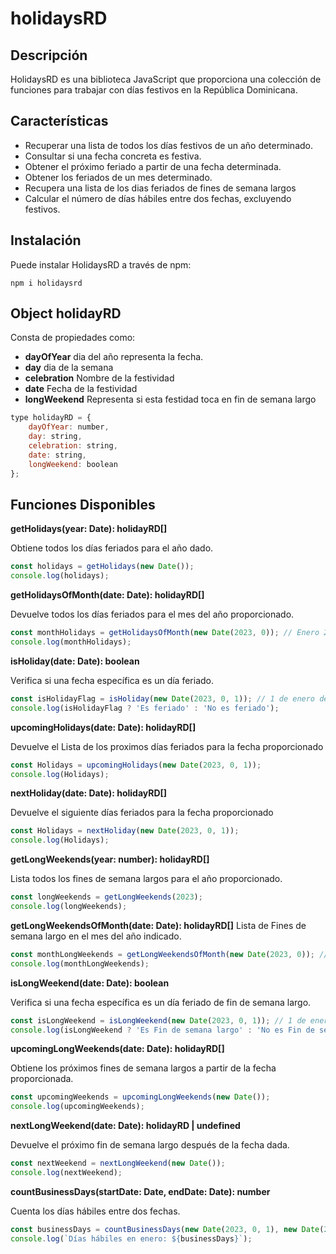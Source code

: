 # holidaysRD

## Descripción

HolidaysRD es una biblioteca JavaScript que proporciona una colección de funciones para trabajar con días festivos en la República Dominicana.

## Características

- Recuperar una lista de todos los días festivos de un año determinado.
- Consultar si una fecha concreta es festiva.
- Obtener el próximo feriado a partir de una fecha determinada.
- Obtener los feriados de un mes determinado.
- Recupera una lista de los dias feriados de fines de semana largos
- Calcular el número de días hábiles entre dos fechas, excluyendo festivos.

## Instalación

Puede instalar HolidaysRD a través de npm:

```node
npm i holidaysrd
```

## Object holidayRD

Consta de propiedades como:

- **dayOfYear** dia del año representa la fecha.
- **day** dia de la semana
- **celebration** Nombre de la festividad
- **date** Fecha de la festividad
- **longWeekend** Representa si esta festidad toca en fin de semana largo
```js
type holidayRD = {
	dayOfYear: number,
	day: string,
	celebration: string,
	date: string,
	longWeekend: boolean
};
```


## Funciones Disponibles

**getHolidays(year: Date): holidayRD[]**

Obtiene todos los días feriados para el año dado.

```js
const holidays = getHolidays(new Date());
console.log(holidays);
```
**getHolidaysOfMonth(date: Date): holidayRD[]** 

Devuelve todos los días feriados para el mes del año proporcionado.

```js
const monthHolidays = getHolidaysOfMonth(new Date(2023, 0)); // Enero 2023
console.log(monthHolidays);
```

**isHoliday(date: Date): boolean**

Verifica si una fecha específica es un día feriado.

```js
const isHolidayFlag = isHoliday(new Date(2023, 0, 1)); // 1 de enero de 2023
console.log(isHolidayFlag ? 'Es feriado' : 'No es feriado');
```

**upcomingHolidays(date: Date): holidayRD[]**

Devuelve el Lista de los proximos días feriados para la fecha proporcionado

```js
const Holidays = upcomingHolidays(new Date(2023, 0, 1));
console.log(Holidays);
```

**nextHoliday(date: Date): holidayRD[]**

Devuelve el siguiente días feriados para la fecha proporcionado

```js
const Holidays = nextHoliday(new Date(2023, 0, 1));
console.log(Holidays);
```

**getLongWeekends(year: number): holidayRD[]**

Lista todos los fines de semana largos para el año proporcionado.

```js
const longWeekends = getLongWeekends(2023);
console.log(longWeekends);
```

**getLongWeekendsOfMonth(date: Date): holidayRD[]**
Lista de Fines de semana largo en el mes del año indicado.
```js
const monthLongWeekends = getLongWeekendsOfMonth(new Date(2023, 0)); // Enero 2023
console.log(monthLongWeekends);
```

**isLongWeekend(date: Date): boolean**

Verifica si una fecha específica es un día feriado de fin de semana largo.

```js
const isLongWeekend = isLongWeekend(new Date(2023, 0, 1)); // 1 de enero de 2023
console.log(isLongWeekend ? 'Es Fin de semana largo' : 'No es Fin de semana largo');
```

**upcomingLongWeekends(date: Date): holidayRD[]**

Obtiene los próximos fines de semana largos a partir de la fecha proporcionada.

```js
const upcomingWeekends = upcomingLongWeekends(new Date());
console.log(upcomingWeekends);
```

**nextLongWeekend(date: Date): holidayRD | undefined**

Devuelve el próximo fin de semana largo después de la fecha dada.

```js
const nextWeekend = nextLongWeekend(new Date());
console.log(nextWeekend);
```

**countBusinessDays(startDate: Date, endDate: Date): number**

Cuenta los días hábiles entre dos fechas.

```js
const businessDays = countBusinessDays(new Date(2023, 0, 1), new Date(2023, 0, 31));
console.log(`Días hábiles en enero: ${businessDays}`);
```